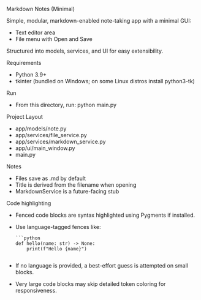 Markdown Notes (Minimal)

Simple, modular, markdown-enabled note-taking app with a minimal GUI:
- Text editor area
- File menu with Open and Save

Structured into models, services, and UI for easy extensibility.

Requirements
- Python 3.9+
- tkinter (bundled on Windows; on some Linux distros install python3-tk)

Run
- From this directory, run: python main.py

Project Layout
- app/models/note.py
- app/services/file_service.py
- app/services/markdown_service.py
- app/ui/main_window.py
- main.py

Notes
- Files save as .md by default
- Title is derived from the filename when opening
- MarkdownService is a future-facing stub

Code highlighting
- Fenced code blocks are syntax highlighted using Pygments if installed.
- Use language-tagged fences like:

  ```
  ```python
  def hello(name: str) -> None:
      print(f"Hello {name}")
  ```
  ```

- If no language is provided, a best-effort guess is attempted on small blocks.
- Very large code blocks may skip detailed token coloring for responsiveness.


